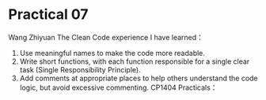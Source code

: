 # Practical 07
Wang Zhiyuan
The Clean Code experience I have learned：
1. Use meaningful names to make the code more readable.
2. Write short functions, with each function responsible for a single clear task (Single Responsibility Principle).
3. Add comments at appropriate places to help others understand the code logic, but avoid excessive commenting.
CP1404 Practicals：
